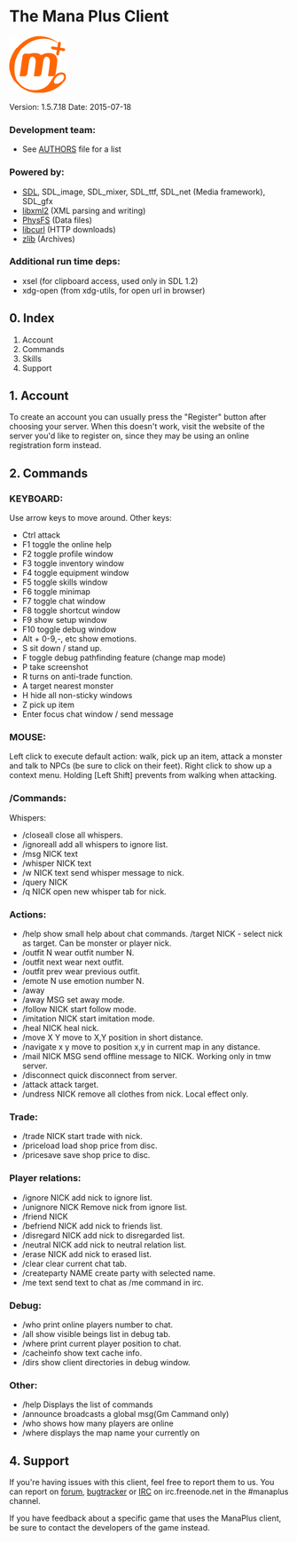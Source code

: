 # The Mana Plus Client

![The Mana World logo](data/icons/manaplus.png)

Version: 1.5.7.18        Date: 2015-07-18

### Development team:
 - See [AUTHORS](AUTHORS) file for a list

### Powered by:

 - [SDL](http://libsdl.org/), SDL_image, SDL_mixer, SDL_ttf, SDL_net (Media framework), SDL_gfx
 - [libxml2](http://xmlsoft.org/) (XML parsing and writing)
 - [PhysFS](https://icculus.org/physfs/) (Data files)
 - [libcurl](http://curl.haxx.se/) (HTTP downloads)
 - [zlib](http://zlib.net/) (Archives)

### Additional run time deps:
 - xsel (for clipboard access, used only in SDL 1.2)
 - xdg-open (from xdg-utils, for open url in browser)


## 0. Index

1. Account
2. Commands
3. Skills
4. Support


## 1. Account

To create an account you can usually press the "Register" button after
choosing your server. When this doesn't work, visit the website of the server
you'd like to register on, since they may be using an online registration
form instead.

## 2. Commands

### KEYBOARD:

Use arrow keys to move around. Other keys:

- Ctrl               attack
- F1                 toggle the online help
- F2                 toggle profile window
- F3                 toggle inventory window
- F4                 toggle equipment window
- F5                 toggle skills window
- F6                 toggle minimap
- F7                 toggle chat window
- F8                 toggle shortcut window
- F9                 show setup window
- F10                toggle debug window
- Alt + 0-9,-, etc   show emotions.
- S                  sit down / stand up.
- F                  toggle debug pathfinding feature (change map mode)
- P                  take screenshot
- R                  turns on anti-trade function.
- A                  target nearest monster
- H                  hide all non-sticky windows
- Z                  pick up item
- Enter              focus chat window / send message

### MOUSE:

Left click to execute default action: walk, pick up an item, attack a monster
and talk to NPCs (be sure to click on their feet). Right click to show up a
context menu. Holding [Left Shift] prevents from walking when attacking.

### /Commands:

Whispers:
- /closeall          close all whispers.
- /ignoreall         add all whispers to ignore list.
- /msg NICK text
- /whisper NICK text
- /w NICK text       send whisper message to nick.
- /query NICK
- /q NICK            open new whisper tab for nick.

### Actions:
- /help              show small help about chat commands. /target NICK - select nick as target. Can be monster or player nick.
- /outfit N          wear outfit number N.
- /outfit next       wear next outfit.
- /outfit prev       wear previous outfit.
- /emote N           use emotion number N.
- /away
- /away MSG          set away mode.
- /follow NICK       start follow mode.
- /imitation NICK    start imitation mode.
- /heal NICK         heal nick.
- /move X Y          move to X,Y position in short distance.
- /navigate x y      move to position x,y in current map in any distance.
- /mail NICK MSG     send offline message to NICK. Working only in tmw server.
- /disconnect        quick disconnect from server.
- /attack            attack target.
- /undress NICK      remove all clothes from nick. Local effect only.

### Trade:
- /trade NICK        start trade with nick.
- /priceload         load shop price from disc.
- /pricesave         save shop price to disc.

### Player relations:
- /ignore NICK       add nick to ignore list.
- /unignore NICK     Remove nick from ignore list.
- /friend NICK
- /befriend NICK     add nick to friends list.
- /disregard NICK    add nick to disregarded list.
- /neutral NICK      add nick to neutral relation list.
- /erase NICK        add nick to erased list.
- /clear             clear current chat tab.
- /createparty NAME  create party with selected name.
- /me text           send text to chat as /me command in irc.

### Debug:
- /who               print online players number to chat.
- /all               show visible beings list in debug tab.
- /where             print current player position to chat.
- /cacheinfo         show text cache info.
- /dirs              show client directories in debug window.

### Other:
- /help              Displays the list of commands
- /announce          broadcasts a global msg(Gm Cammand only)
- /who               shows how many players are online
- /where             displays the map name your currently on

## 4. Support

If you're having issues with this client, feel free to report them to us.
You can report on [forum](http://forums.themanaworld.org/viewforum.php?f=12),
[bugtracker](http://bugs.evolonline.org) or
[IRC](webchat.freenode.net/?channels=manaplus) on irc.freenode.net in the #manaplus channel.

If you have feedback about a specific game that uses the ManaPlus client, be sure
to contact the developers of the game instead.

